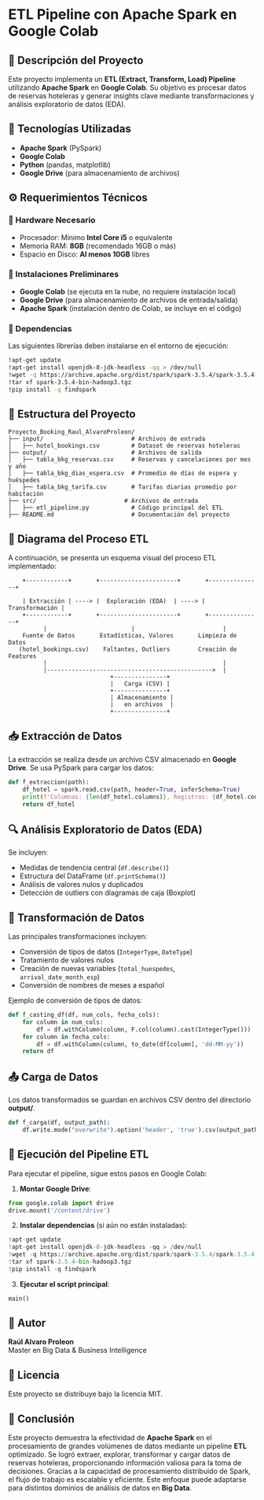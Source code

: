 # ETL Pipeline con Apache Spark en Google Colab

## 📌 Descripción del Proyecto
Este proyecto implementa un **ETL (Extract, Transform, Load) Pipeline** utilizando **Apache Spark** en **Google Colab**. Su objetivo es procesar datos de reservas hoteleras y generar insights clave mediante transformaciones y análisis exploratorio de datos (EDA).

## 🚀 Tecnologías Utilizadas
- **Apache Spark** (PySpark)
- **Google Colab**
- **Python** (pandas, matplotlib)
- **Google Drive** (para almacenamiento de archivos)

## ⚙️ Requerimientos Técnicos
### 📌 Hardware Necesario
- Procesador: Mínimo **Intel Core i5** o equivalente
- Memoria RAM: **8GB** (recomendado 16GB o más)
- Espacio en Disco: **Al menos 10GB** libres

### 📌 Instalaciones Preliminares
- **Google Colab** (se ejecuta en la nube, no requiere instalación local)
- **Google Drive** (para almacenamiento de archivos de entrada/salida)
- **Apache Spark** (instalación dentro de Colab, se incluye en el código)

### 📌 Dependencias
Las siguientes librerías deben instalarse en el entorno de ejecución:
```bash
!apt-get update
!apt-get install openjdk-8-jdk-headless -qq > /dev/null
!wget -q https://archive.apache.org/dist/spark/spark-3.5.4/spark-3.5.4-bin-hadoop3.tgz
!tar xf spark-3.5.4-bin-hadoop3.tgz
!pip install -q findspark
```

## 📂 Estructura del Proyecto
```
Proyecto_Booking_Raul_AlvaroProleon/
├── input/                         # Archivos de entrada
│   ├── hotel_bookings.csv         # Dataset de reservas hoteleras
├── output/                        # Archivos de salida
│   ├── tabla_bkg_reservas.csv     # Reservas y cancelaciones por mes y año
│   ├── tabla_bkg_dias_espera.csv  # Promedio de días de espera y huéspedes
│   ├── tabla_bkg_tarifa.csv       # Tarifas diarias promedio por habitación
├── src/                         # Archivos de entrada
│   ├── etl_pipeline.py            # Código principal del ETL
├── README.md                      # Documentación del proyecto
```

## 🔄 Diagrama del Proceso ETL
A continuación, se presenta un esquema visual del proceso ETL implementado:

```
    +------------+       +----------------------+       +---------------+     

    | Extracción | ----> |  Exploración (EDA)  | ----> | Transformación |
    +------------+       +----------------------+       +---------------+
          |                        |                         |
    Fuente de Datos       Estadísticas, Valores       Limpieza de Datos  
   (hotel_bookings.csv)    Faltantes, Outliers        Creación de Features
          |                                                  |
          |----------------------------------------------->  |
                             +---------------+ 
                             |   Carga (CSV) | 
                             +---------------+ 
                             | Almacenamiento | 
                             |   en archivos  |
                             +---------------+
```

## 📥 Extracción de Datos
La extracción se realiza desde un archivo CSV almacenado en **Google Drive**. Se usa PySpark para cargar los datos:
```python
def f_extraccion(path):
    df_hotel = spark.read.csv(path, header=True, inferSchema=True)
    print(f'Columnas: {len(df_hotel.columns)}, Registros: {df_hotel.count()}')
    return df_hotel  
```

## 🔍 Análisis Exploratorio de Datos (EDA)
Se incluyen:
- Medidas de tendencia central (`df.describe()`)
- Estructura del DataFrame (`df.printSchema()`)
- Análisis de valores nulos y duplicados
- Detección de outliers con diagramas de caja (Boxplot)

## 🔄 Transformación de Datos
Las principales transformaciones incluyen:
- Conversión de tipos de datos (`IntegerType`, `DateType`)
- Tratamiento de valores nulos
- Creación de nuevas variables (`total_huespedes`, `arrival_date_month_esp`)
- Conversión de nombres de meses a español

Ejemplo de conversión de tipos de datos:
```python
def f_casting_df(df, num_cols, fecha_cols):
    for column in num_cols:
        df = df.withColumn(column, F.col(column).cast(IntegerType()))
    for column in fecha_cols:
        df = df.withColumn(column, to_date(df[column], 'dd-MM-yy'))
    return df
```

## 📤 Carga de Datos
Los datos transformados se guardan en archivos CSV dentro del directorio **output/**.
```python
def f_carga(df, output_path):
    df.write.mode("overwrite").option('header', 'true').csv(output_path)
```

## 🏁 Ejecución del Pipeline ETL
Para ejecutar el pipeline, sigue estos pasos en Google Colab:
1. **Montar Google Drive**:
```python
from google.colab import drive
drive.mount('/content/drive')
```
2. **Instalar dependencias** (si aún no están instaladas):
```python
!apt-get update
!apt-get install openjdk-8-jdk-headless -qq > /dev/null
!wget -q https://archive.apache.org/dist/spark/spark-3.5.4/spark-3.5.4-bin-hadoop3.tgz
!tar xf spark-3.5.4-bin-hadoop3.tgz
!pip install -q findspark
```
3. **Ejecutar el script principal**:
```python
main()
```

## 📌 Autor
**Raúl Alvaro Proleon**  
Master en Big Data & Business Intelligence  

## 📜 Licencia
Este proyecto se distribuye bajo la licencia MIT.

## 📢 Conclusión
Este proyecto demuestra la efectividad de **Apache Spark** en el procesamiento de grandes volúmenes de datos mediante un pipeline **ETL** optimizado. Se logró extraer, explorar, transformar y cargar datos de reservas hoteleras, proporcionando información valiosa para la toma de decisiones. Gracias a la capacidad de procesamiento distribuido de Spark, el flujo de trabajo es escalable y eficiente. Este enfoque puede adaptarse para distintos dominios de análisis de datos en **Big Data**.

